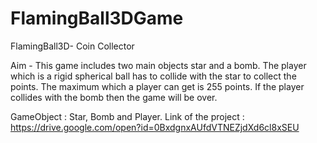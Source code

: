 # FlamingBall3DGame


FlamingBall3D- Coin Collector

Aim -  This game includes two main objects star and a bomb. The player which is a rigid spherical ball has to collide with the star to collect the points. The maximum which a player can get is 255 points. If the player collides with the bomb then the game will be over. 

GameObject : Star, Bomb and Player.
Link of the project : https://drive.google.com/open?id=0BxdgnxAUfdVTNEZjdXd6cl8xSEU


 





